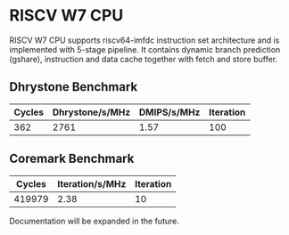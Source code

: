 # RISCV W7 CPU #

RISCV W7 CPU supports riscv64-imfdc instruction set architecture and is implemented with 5-stage pipeline. It contains dynamic branch prediction (gshare), instruction and data cache together with fetch and store buffer.

## Dhrystone Benchmark ##
| Cycles | Dhrystone/s/MHz | DMIPS/s/MHz | Iteration |
| ------ | --------------- | ----------- | --------- |
|    362 |            2761 |        1.57 |       100 |

## Coremark Benchmark ##
| Cycles | Iteration/s/MHz | Iteration |
| ------ | --------------- | --------- |
| 419979 |            2.38 |        10 |

Documentation will be expanded in the future.
